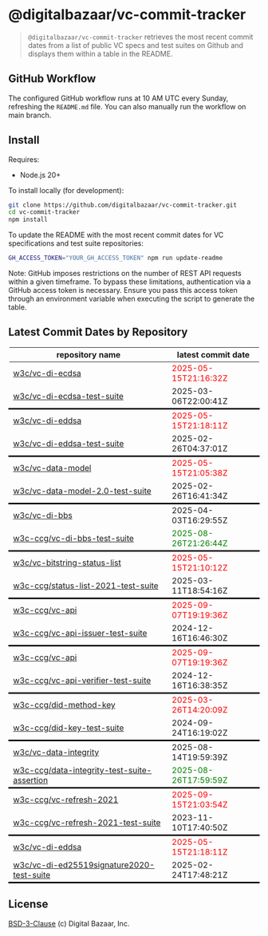 # @digitalbazaar/vc-commit-tracker

> `@digitalbazaar/vc-commit-tracker` retrieves the most recent commit dates from
> a list of public VC specs and test suites on Github and displays them within
> a table in the README.

## GitHub Workflow

The configured GitHub workflow runs at 10 AM UTC every Sunday, refreshing the
`README.md` file. You can also manually run the workflow on main branch.

## Install

Requires:
- Node.js 20+

To install locally (for development):
```bash
git clone https://github.com/digitalbazaar/vc-commit-tracker.git
cd vc-commit-tracker
npm install
```
To update the README with the most recent commit dates for VC specifications
and test suite repositories:

```bash
GH_ACCESS_TOKEN="YOUR_GH_ACCESS_TOKEN" npm run update-readme
```
Note: GitHub imposes restrictions on the number of REST API requests
within a given timeframe. To bypass these limitations, authentication via a
GitHub access token is necessary. Ensure you pass this access token through an
environment variable when executing the script to generate the table.

## Latest Commit Dates by Repository
<table>
    <thead>
    <tr>
      <th>repository name</th>
      <th>latest commit date</th>
    </tr>
    </thead>
    <tbody>
        <tr>
          <td><a href="https://github.com/w3c/vc-di-ecdsa">w3c/vc-di-ecdsa</a></td>
          <td style="color: red">2025-05-15T21:16:32Z</td>
        </tr>
        <tr>
          <td><a href="https://github.com/w3c/vc-di-ecdsa-test-suite">w3c/vc-di-ecdsa-test-suite</a></td>
          <td>2025-03-06T22:00:41Z</td>
        </tr>
        <tr style="border: 3px solid black;"></tr>
        <tr>
          <td><a href="https://github.com/w3c/vc-di-eddsa">w3c/vc-di-eddsa</a></td>
          <td style="color: red">2025-05-15T21:18:11Z</td>
        </tr>
        <tr>
          <td><a href="https://github.com/w3c/vc-di-eddsa-test-suite">w3c/vc-di-eddsa-test-suite</a></td>
          <td>2025-02-26T04:37:01Z</td>
        </tr>
        <tr style="border: 3px solid black;"></tr>
        <tr>
          <td><a href="https://github.com/w3c/vc-data-model">w3c/vc-data-model</a></td>
          <td style="color: red">2025-05-15T21:05:38Z</td>
        </tr>
        <tr>
          <td><a href="https://github.com/w3c/vc-data-model-2.0-test-suite">w3c/vc-data-model-2.0-test-suite</a></td>
          <td>2025-02-26T16:41:34Z</td>
        </tr>
        <tr style="border: 3px solid black;"></tr>
        <tr>
          <td><a href="https://github.com/w3c/vc-di-bbs">w3c/vc-di-bbs</a></td>
          <td>2025-04-03T16:29:55Z</td>
        </tr>
        <tr>
          <td><a href="https://github.com/w3c-ccg/vc-di-bbs-test-suite">w3c-ccg/vc-di-bbs-test-suite</a></td>
          <td style="color: green">2025-08-26T21:26:44Z</td>
        </tr>
        <tr style="border: 3px solid black;"></tr>
        <tr>
          <td><a href="https://github.com/w3c/vc-bitstring-status-list">w3c/vc-bitstring-status-list</a></td>
          <td style="color: red">2025-05-15T21:10:12Z</td>
        </tr>
        <tr>
          <td><a href="https://github.com/w3c-ccg/status-list-2021-test-suite">w3c-ccg/status-list-2021-test-suite</a></td>
          <td>2025-03-11T18:54:16Z</td>
        </tr>
        <tr style="border: 3px solid black;"></tr>
        <tr>
          <td><a href="https://github.com/w3c-ccg/vc-api">w3c-ccg/vc-api</a></td>
          <td style="color: red">2025-09-07T19:19:36Z</td>
        </tr>
        <tr>
          <td><a href="https://github.com/w3c-ccg/vc-api-issuer-test-suite">w3c-ccg/vc-api-issuer-test-suite</a></td>
          <td>2024-12-16T16:46:30Z</td>
        </tr>
        <tr style="border: 3px solid black;"></tr>
        <tr>
          <td><a href="https://github.com/w3c-ccg/vc-api">w3c-ccg/vc-api</a></td>
          <td style="color: red">2025-09-07T19:19:36Z</td>
        </tr>
        <tr>
          <td><a href="https://github.com/w3c-ccg/vc-api-verifier-test-suite">w3c-ccg/vc-api-verifier-test-suite</a></td>
          <td>2024-12-16T16:38:35Z</td>
        </tr>
        <tr style="border: 3px solid black;"></tr>
        <tr>
          <td><a href="https://github.com/w3c-ccg/did-method-key">w3c-ccg/did-method-key</a></td>
          <td style="color: red">2025-03-26T14:20:09Z</td>
        </tr>
        <tr>
          <td><a href="https://github.com/w3c-ccg/did-key-test-suite">w3c-ccg/did-key-test-suite</a></td>
          <td>2024-09-24T16:19:02Z</td>
        </tr>
        <tr style="border: 3px solid black;"></tr>
        <tr>
          <td><a href="https://github.com/w3c/vc-data-integrity">w3c/vc-data-integrity</a></td>
          <td>2025-08-14T19:59:39Z</td>
        </tr>
        <tr>
          <td><a href="https://github.com/w3c-ccg/data-integrity-test-suite-assertion">w3c-ccg/data-integrity-test-suite-assertion</a></td>
          <td style="color: green">2025-08-26T17:59:59Z</td>
        </tr>
        <tr style="border: 3px solid black;"></tr>
        <tr>
          <td><a href="https://github.com/w3c-ccg/vc-refresh-2021">w3c-ccg/vc-refresh-2021</a></td>
          <td style="color: red">2025-09-15T21:03:54Z</td>
        </tr>
        <tr>
          <td><a href="https://github.com/w3c-ccg/vc-refresh-2021-test-suite">w3c-ccg/vc-refresh-2021-test-suite</a></td>
          <td>2023-11-10T17:40:50Z</td>
        </tr>
        <tr style="border: 3px solid black;"></tr>
        <tr>
          <td><a href="https://github.com/w3c/vc-di-eddsa">w3c/vc-di-eddsa</a></td>
          <td style="color: red">2025-05-15T21:18:11Z</td>
        </tr>
        <tr>
          <td><a href="https://github.com/w3c/vc-di-ed25519signature2020-test-suite">w3c/vc-di-ed25519signature2020-test-suite</a></td>
          <td>2025-02-24T17:48:21Z</td>
        </tr>
        <tr style="border: 3px solid black;"></tr>
    </tbody>
</table>

## License
[BSD-3-Clause](LICENSE) (c) Digital Bazaar, Inc.
